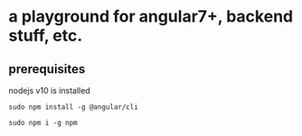# a playground for angular7+, backend stuff, etc.

## prerequisites

nodejs v10 is installed

    sudo npm install -g @angular/cli

    sudo npm i -g npm


